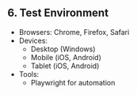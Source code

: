 ## 6. Test Environment

- Browsers: Chrome, Firefox, Safari
- Devices: 
  * Desktop (Windows)
  * Mobile (iOS, Android)
  * Tablet (iOS, Android)
- Tools: 
  * Playwright for automation